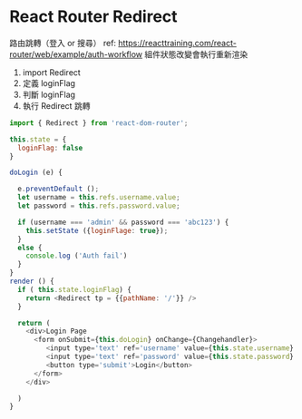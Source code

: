 # React Router Redirect

路由跳轉（登入 or 搜尋）
ref: https://reacttraining.com/react-router/web/example/auth-workflow
組件狀態改變會執行重新渲染

1. import Redirect
2. 定義 loginFlag
3. 判斷 loginFlag
4. 執行 Redirect 跳轉

```js
import { Redirect } from 'react-dom-router';

this.state = {
  loginFlag: false
}

doLogin (e) {

  e.preventDefault ();
  let username = this.refs.username.value;
  let password = this.refs.password.value;

  if (username === 'admin' && password === 'abc123') {
    this.setState ({loginFlage: true});
  }
  else {
    console.log ('Auth fail')
  }
}
render () {
  if ( this.state.loginFlag) {
    return <Redirect tp = {{pathName: '/'}} />
  }

  return (
    <div>Login Page
      <form onSubmit={this.doLogin} onChange={Changehandler}>
         <input type='text' ref='username' value={this.state.username} />
         <input type='text' ref='password' value={this.state.password} />
         <button type='submit'>Login</button>
      </form>
    </div>

  )
}


```
